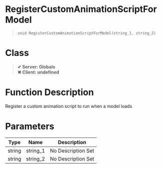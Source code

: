 # RegisterCustomAnimationScriptForModel
> `void RegisterCustomAnimationScriptForModel(string_1, string_2)`
# Class
> __✔ Server: Globals__  
> __✖ Client: undefined__  
# Function Description
Register a custom animation script to run when a model loads
# Parameters
Type|Name|Description
--|--|--
string|string_1|No Description Set
string|string_2|No Description Set
